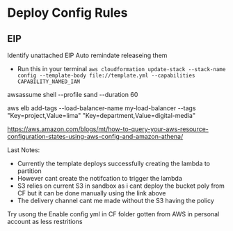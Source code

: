 # Deploy Config Rules


## EIP
Identify unattached EIP
Auto remindate releaseing them 

* Run this in your terminal
``` aws cloudformation update-stack --stack-name config --template-body file://template.yml --capabilities CAPABILITY_NAMED_IAM ```


awsassume shell --profile sand --duration 60


aws elb add-tags --load-balancer-name my-load-balancer --tags "Key=project,Value=lima" "Key=department,Value=digital-media"

https://aws.amazon.com/blogs/mt/how-to-query-your-aws-resource-configuration-states-using-aws-config-and-amazon-athena/

Last Notes:
* Currently the template deploys successfully creating the lambda to partition
* However cant create the notifcation to trigger the lambda
* S3 relies on current S3 in sandbox as i cant deploy the bucket poly from CF but it can be done manually using the link above
* The delivery channel cant me made without the S3 having the policy

Try usong the Enable config yml in CF folder gotten from AWS in personal account as less restritions
